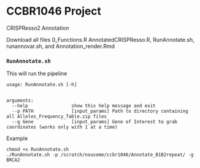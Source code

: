 # CCBR1046 Project 
CRISPResso2 Annotation

Download all files 0_Functions.R AnnotatedCRISPResso.R, RunAnnotate.sh, runannovar.sh, and Annotation_render.Rmd  
  
 
### `RunAnnotate.sh`
This will run the pipeline
```
usage: RunAnnotate.sh [-h] 


arguments:
  --help                show this help message and exit
  --p PATH              [input_params] Path to directory containing all Alleles_Frequency_Table.zip files
  --g Gene              [input_params] Gene of Interest to grab coordinates (works only with 1 at a time)
```
Example
```
chmod +x RunAnnotate.sh
./RunAnnotate.sh -p /scratch/nousome/ccbr1046/Annotate_B1B2repeat/ -g BRCA2

```